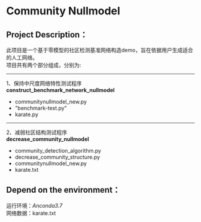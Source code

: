 # **Community Nullmodel**  
## Project Description：
此项目是一个基于零模型的社区检测基准网络构造demo，旨在依据用户生成适合的人工网络。  
项目共有两个部分组成，分别为:  
*** 
1、保持中尺度网络特性测试程序  
**construct_benchmark_network_nullmodel**  
* communitynullmodel_new.py     
* "benchmark-test.py"    
* karate.py  
*** 
2、减弱社区结构测试程序  
**decrease_community_nullmodel**  
* community_detection_algorithm.py  
* decrease_community_structure.py 
* communitynullmodel_new.py  
* karate.txt  
## Depend on the environment：
运行环境：*Anconda3.7*  
网络数据：karate.txt  






